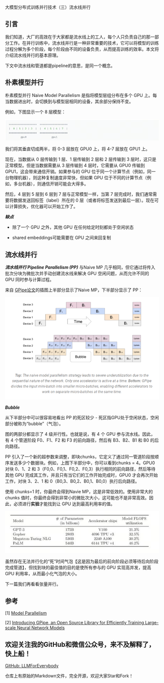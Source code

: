 大模型分布式训练并行技术（三）流水线并行

## 引言

我们知道，大厂的高效在于大家都是流水线上的工人，每个人只负责自己的那一部分工作。在并行训练中，流水线并行是一种非常重要的技术，它可以将模型的训练过程分解为多个阶段，每个阶段由不同的设备负责，从而提高训练的效率。本文将介绍流水线并行的基本原理。

下文中流水线和管道都是pipeline的意思，是同一个概念。

## 朴素模型并行

朴素模型并行 Naive Model Parallelism 是指将模型层组分布在多个 GPU 上。每当数据进出时，会切换到与模型层相同的设备，其余部分保持不变。

例如，下图显示一个 8 层模型：

![alt text](assest/大模型分布式训练并行技术（三）流水线并行/1.png)

我们将其垂直切成两半，将 0-3 层放在 GPU0 上，将 4-7 层放在 GPU1 上。

现在，当数据从 0 层传输到 1 层、1 层传输到 2 层和 2 层传输到 3 层时，这只是正常模型。但是当数据需要从 3 层传输到 4 层时，它需要从 GPU0 传输到 GPU1，这会带来通信开销。如果参与的 GPU 位于同一个计算节点（例如，同一台物理机器），则这种复制速度非常快，但如果 GPU 位于不同的计算节点（例如，多台机器），则通信开销可能会大得多。

然后，4 层到 5 层到 6 层到 7 层与正常模型一样，当第 7 层完成时，我们通常需要将数据发送回标签（label）所在的 0 层（或者将标签发送到最后一层）。现在可以计算损失，优化器可以开始工作了。

***缺点***

- 除了一个 GPU 之外，其他 GPU 在任何给定时刻都处于空闲状态

- shared embeddings可能需要在 GPU 之间来回复制

## 流水线并行

***流水线并行 Pipeline Parallelism (PP)*** 与Naive MP 几乎相同，但它通过将传入批次分块为微批次并手动创建流水线来解决 GPU 空闲问题，从而允许不同的 GPU 同时参与计算过程。

来自 [GPipe论文](https://ai.googleblog.com/2019/03/introducing-gpipe-open-source-library.html)的插图上半部分显示了Naive MP，下半部分显示了 PP：

![alt text](assest/大模型分布式训练并行技术（三）流水线并行/2.png)

***Bubble*** 

从下半部分中可以很容易地看出 PP 的死区较少 - 死区指GPU处于空闲状态，空闲部分被称为“bubble”（气泡）。

图的两部分都显示了 4 级并行性。也就是说，有 4 个 GPU 参与流水线。因此，有 4 个管道阶段 F0、F1、F2 和 F3 的前向路径，然后有 B3、B2、B1 和 B0 的后向路径。

PP 引入了一个新的超参数来调整，即块chunks，它定义了通过同一管道阶段按顺序发送多少个数据块。例如，上图下半部分中，你可以看到chunks = 4。GPU0 对块 0、1、2 和 3（F0,0、F0,1、F0,2、F0,3）执行相同的前向路径，然后等待其他 GPU 完成其工作，并且只有当它们的工作开始完成时，GPU0 才会再次开始工作，对块 3、2、1 和 0（B0,3、B0,2、B0,1、B0,0）执行后向路径。

使用 chunks=1 时，你最终会得到Navie MP，这是非常低效的。使用非常大的 chunks 值时，你最终会得到非常小的微批次大小，这可能也不是非常高效。因此，必须进行**实验**才能找到让 GPU 达到最高利用率的值。

![alt text](assest/大模型分布式训练并行技术（三）流水线并行/3.PNG)

虽然存在无法并行化的“死”时间气泡【这是因为最后的前向阶段必须等待后向阶段完成管道】，但找到块的最佳值的目的是使所有参与的 GPU 实现高并发，提高 GPU 利用率，从而最小化气泡的大小。

下一篇我们再看看张量并行。

## 参考

<div id="refer-anchor-1"></div>

[1] [Model Parallelism](https://huggingface.co/docs/transformers/v4.15.0/en/parallelism)

[2] [Introducing GPipe, an Open Source Library for Efficiently Training Large-scale Neural Network Models](https://ai.googleblog.com/2019/03/introducing-gpipe-open-source-library.html)


## 欢迎关注我的GitHub和微信公众号，来不及解释了，快上船！

[GitHub: LLMForEverybody](https://github.com/luhengshiwo/LLMForEverybody)

仓库上有原始的Markdown文件，完全开源，欢迎大家Star和Fork！